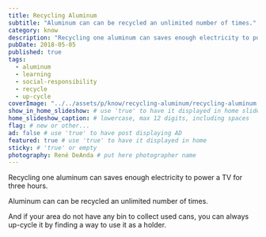 ```yaml
---
title: Recycling Aluminum
subtitle: "Aluminum can can be recycled an unlimited number of times."
category: know
description: "Recycling one aluminum can saves enough electricity to power a TV for three hours. Aluminum can can be recycled an unlimited number of times..."
pubDate: 2018-05-05
published: true
tags:
  - aluminum
  - learning
  - social-responsibility
  - recycle
  - up-cycle
coverImage: "../../assets/p/know/recycling-aluminum/recycling-aluminum.jpg"
show_in_home_slideshow: # use 'true' to have it displayed in home slideshow
home_slideshow_caption: # lowercase, max 12 digits, including spaces
flag: # new or other...
ad: false # use 'true' to have post displaying AD
featured: true # use 'true' to have it displayed in home
sticky: # 'true' or empty
photography: René DeAnda # put here photographer name
---
```


Recycling one aluminum can saves enough electricity to power a TV for three hours.

Aluminum can can be recycled an unlimited number of times.

And if your area do not have any bin to collect used cans, you can always up-cycle it by finding a way to use it as a holder.
